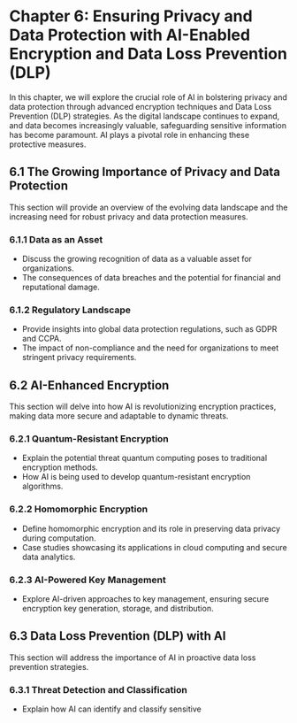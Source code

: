 Chapter 6: Ensuring Privacy and Data Protection with AI-Enabled Encryption and Data Loss Prevention (DLP)
=========================================================================================================

In this chapter, we will explore the crucial role of AI in bolstering privacy and data protection through advanced encryption techniques and Data Loss Prevention (DLP) strategies. As the digital landscape continues to expand, and data becomes increasingly valuable, safeguarding sensitive information has become paramount. AI plays a pivotal role in enhancing these protective measures.

6.1 The Growing Importance of Privacy and Data Protection
---------------------------------------------------------

This section will provide an overview of the evolving data landscape and the increasing need for robust privacy and data protection measures.

### 6.1.1 Data as an Asset

* Discuss the growing recognition of data as a valuable asset for organizations.
* The consequences of data breaches and the potential for financial and reputational damage.

### 6.1.2 Regulatory Landscape

* Provide insights into global data protection regulations, such as GDPR and CCPA.
* The impact of non-compliance and the need for organizations to meet stringent privacy requirements.

6.2 AI-Enhanced Encryption
--------------------------

This section will delve into how AI is revolutionizing encryption practices, making data more secure and adaptable to dynamic threats.

### 6.2.1 Quantum-Resistant Encryption

* Explain the potential threat quantum computing poses to traditional encryption methods.
* How AI is being used to develop quantum-resistant encryption algorithms.

### 6.2.2 Homomorphic Encryption

* Define homomorphic encryption and its role in preserving data privacy during computation.
* Case studies showcasing its applications in cloud computing and secure data analytics.

### 6.2.3 AI-Powered Key Management

* Explore AI-driven approaches to key management, ensuring secure encryption key generation, storage, and distribution.

6.3 Data Loss Prevention (DLP) with AI
--------------------------------------

This section will address the importance of AI in proactive data loss prevention strategies.

### 6.3.1 Threat Detection and Classification

* Explain how AI can identify and classify sensitive
